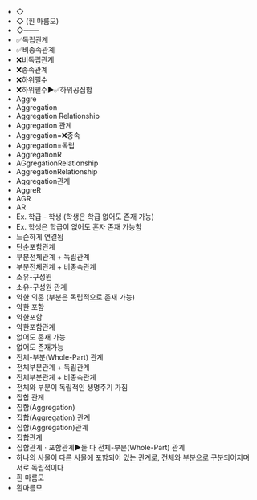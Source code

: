 ﻿- ◇
- ◇ (흰 마름모)
- ◇───
- ✅독립관계
- ✅비종속관계
- ❌비독립관계
- ❌종속관계
- ❌하위필수
- ❌하위필수▶️✅하위공집합
- Aggre
- Aggregation
- Aggregation Relationship
- Aggregation 관계
- Aggregation=❌종속
- Aggregation=독립
- AggregationR
- AGgregationRelationship
- AggregationRelationship
- Aggregation관계
- AggreR
- AGR
- AR
- Ex. 학급 - 학생 (학생은 학급 없어도 존재 가능)
- Ex. 학생은 학급이 없어도 혼자 존재 가능함
- 느슨하게 연결됨
- 단순포함관계
- 부분전체관계 + 독립관계
- 부분전체관계 + 비종속관계
- 소유-구성원
- 소유-구성원 관계
- 약한 의존 (부분은 독립적으로 존재 가능)
- 약한 포함
- 약한포함
- 약한포함관계
- 없어도 존재 가능
- 없어도 존재가능
- 전체-부분(Whole-Part) 관계
- 전체부분관계 + 독립관계
- 전체부분관계 + 비종속관계
- 전체와 부분이 독립적인 생명주기 가짐
- 집합 관계
- 집합(Aggregation)
- 집합(Aggregation) 관계
- 집합(Aggregation)관계
- 집합관계
- 집합관계ㆍ포함관계▶️둘 다 전체-부분(Whole-Part) 관계
- 하나의 사물이 다른 사물에 포함되어 있는 관계로, 전체와 부분으로 구분되어지며 서로 독립적이다
- 흰 마름모
- 흰마름모
